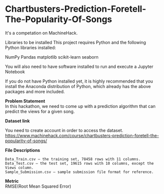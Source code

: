 # Chartbusters-Prediction-Foretell-The-Popularity-Of-Songs

It's a competation on MachineHack.

Libraries to be installed
This project requires Python and the following Python libraries installed:

NumPy
Pandas
matplotlib
scikit-learn
seaborn

You will also need to have software installed to run and execute a Jupyter Notebook

If you do not have Python installed yet, it is highly recommended that you install the Anaconda distribution of Python, which already has the above packages and more included.

**Problem Statement**<br>
In this hackathon, we need to come up with a prediction algorithm that can predict the views for a given song.

**Dataset link**

You need to create account in order to access the dataset.<br>
https://www.machinehack.com/course/chartbusters-prediction-foretell-the-popularity-of-songs/

**File Descriptions**
```
Data_Train.csv – the training set, 78458 rows with 11 columns.
Data_Test.csv – the test set, 19615 rows with 10 columns, except the Views column.
Sample_Submission.csv – sample submission file format for reference.
```

**Metric**<br>
RMSE(Root Mean Squared Error)


